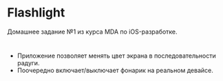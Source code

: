 # Flashlight
Домашнее задание №1 из курса MDA по iOS-разработке.
#
* Приложение позволяет менять цвет экрана в последовательности радуги.
* Поочередно включает/выключает фонарик на реальном девайсе.
